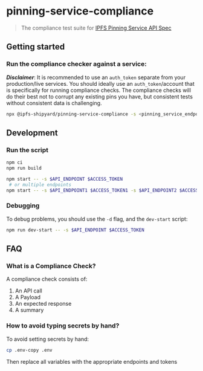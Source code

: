 # pinning-service-compliance

> The compliance test suite for [IPFS Pinning Service API Spec](https://ipfs.github.io/pinning-services-api-spec/)

## Getting started

### Run the compliance checker against a service:

***Disclaimer***: It is recommended to use an `auth_token` separate from your production/live services. You should ideally use an `auth_token`/account that is specifically for running compliance checks. The compliance checks will do their best not to corrupt any existing pins you have, but consistent tests without consistent data is challenging.

```bash
npx @ipfs-shipyard/pinning-service-compliance -s <pinning_service_endpoint> <auth_token>
```

## Development

### Run the script

```bash
npm ci
npm run build

npm start -- -s $API_ENDPOINT $ACCESS_TOKEN
 # or multiple endpoints
npm start -- -s $API_ENDPOINT1 $ACCESS_TOKEN1 -s $API_ENDPOINT2 $ACCESS_TOKEN2
```

### Debugging

To debug problems, you should use the `-d` flag, and the `dev-start` script:

```bash
npm run dev-start -- -s $API_ENDPOINT $ACCESS_TOKEN
```

## FAQ

### What is a Compliance Check?
A compliance check consists of:

1. An API call
2. A Payload
3. An expected response
4. A summary

### How to avoid typing secrets by hand?

To avoid setting secrets by hand:

```bash
cp .env-copy .env
```
Then replace all variables with the appropriate endpoints and tokens
